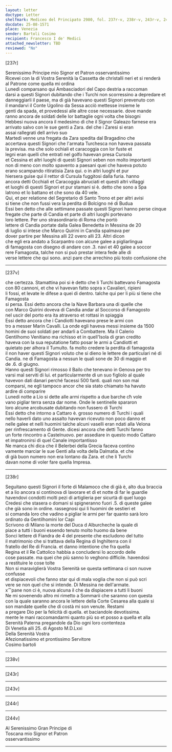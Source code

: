 ```yaml
---
layout: letter
doctype: Letter
shelfmark: Mediceo del Principato 2980, fol. 237r-v, 238r-v, 243r-v, 244r-v
docdate: 25-08-1571
place: Venezia
sender: Bartoli Cosimo
recipient: Francesco I de' Medici
attached_newsletter: TBD
reviewed: "No"
---
```


[237r]  
  
  
Serenissimo Principe mio Signor et Patron osservantissimo  
Ricevei con la di Vostra Serenità  la Cassetta de christalli neri et si renderà  
al Patrone come quella mi ordina  
Lunedì comparsano qui Ambasciadori del Capo destria a raccoman  
darsi a questi Signori dubitando che i Turchi non scorressino a depredare et  
danneggiarli il paese, ma di già havevano questi Signori prevenuto con  
il mandarvi il Conte Ugolino da Sessa acciò mettesse insieme le  
genti da spada, et provedessi alle altre cose necessarie. dove mande  
ranno ancora de soldati delle lor battaglie ogni volta che bisogni  
Hebbesi nuova ancora il medesimo dì che il Signor Galeazo farnese era  
arrivato salvo con le sue genti a Zara. del che i Zaresi si eran  
assai rallegrati dell arrivo suo  
Martedì venne una fregata da Zara spedita dal Bragadino che  
accertava questi Signori che l'armata Turchesca non haveva passata  
la previsa. ma che solo ochiali et caracoggia con lor fuste et  
legni eran quelli che entrati nel golfo havevan presa Cursola  
et Cessina et altri luoghi di questi Signori seben non molto importanti  
non di meno con molto spavento a paesani quei che haveva potuto  
erano scampando ritiratisia Zara qui. o in altri luoghi et pur  
hiersera guise qui il rettor di Cursula fuggitosi dalla furia. hanno  
ancora detti Occhiali et Caracoggia abruciati et questi altri villaggi  
et luoghi di questi Signori et pur stamani si è. detto che sono a Spa  
latrono et lo battano et che sono da 40 vele.  
Qui, et per relatione del Segretario di Santo Trono et per altri avisi  
si tiene che non fussi vera la perdita di Bolcigno né di Budua  
Essi ben detto che alle settimane passate questi Signori hanno perse cinque  
fregate che parte di Candia et parte di altri luoghi portevano  
loro lettere. Per uno strasordinario di Roma che portò  
lettere di Candia portate dalla Galea Benedetta in Messina de 20  
di luglio si intese che Marco Quirini in Candia spalmava per  
dover partire per Messina alli 22 overo alli 23. Altri dicon  
che egli era andato a Scarpantro con alcune galee a pigliarlingua  
di famagosta con disegno di andare con .3. navi et 40 galee a soccor  
rere Famagosta, talche non si può prestar intera fede alle di  
verse lettere che qui sono. anzi pare che arrechino più tosto confusione che  
  
---  

[237v]  
  
  
che certezza. Stamattina poi si è detto che li Turchi battevano Famagosta  
con 80 cannoni, et che vi havevan fatto sopra x Cavalieri, ripieni  
li fossi, et levate le difese a quei di dentro. talche qui per li più si tiene che Famagosta  
si persa. Essi detto ancora che la Nave Barbara una di quelle che  
con Marco Quirini doveva di Candia andar al Soccorso di Famagosto  
nel uscir del porto era ita atraverso et rottasi in spiaggia  
Essi detto ancora che i Candiotti havevano prese le armi con  
tro a messer Marin Cavalli. La onde egli haveva messi insieme da 1500  
homini de suoi soldati per andarli a Combattere. Ma il Calerio  
Gentilhomo Venitiano ma richisso et in quell'Isola di gran credito  
haveva con la sua reputatione fatto posar le armi a Candiotti et  
quietato per alhora il Tumulto. fa molto credere la perdita di famagosta  
il non haver questi Signori voluto che si dieno le lettere de particulari né di  
Candia. ne di Famagosta a nessun le quali sone de 30 di maggio et  
de .6. di giugno.  
Hanno questi Signori rimosso il Bailo che tenevano in Genova per tro  
varsi mal serviti di lui. et particularmente di un suo figliolo al quale  
havevon dati danari perché facessi 500 fanti. quali non son mai  
comparsi, ne egli tampoco ancor che sia stato chiamato ha havuto  
ardire di comparire  
Lunedi notte a Lio si dette alle armi rispetto a due barche cħ vole  
vano pigliar terra senza dar nome. Onde le sentinelle spararon  
loro alcune arcobusate dubitando non fussero di Turchi  
Essi detto che intorno a Cattaro è. grosso numero di Turchi i quali  
nello haverli dato uno assalto havevan ricevuto non poco danno et  
nelle galee et nelli huomini talche alcuni vaselli eran ndati alla Velona  
per rinfrescamento di Gente. dicesi ancora che detti Turchi fanno  
un forte rincontro a Castelnuovo. per assediare in questo modo Cattaro  
et impatronirsi di quel Canale importantisso  
Ne manca chi dica che il Belerbei della Grecia faceva contino  
vamente marciar le sue Genti alla volta della Dalmatia. et che  
di già buon numero non era lontano da Zara. et che li Turchi  
davan nome di voler fare quella Impresa.  
  
---  

[238r]  
  
  
Seguitano questi Signori il forte di Malamoco che di già è, alto dua braccia  
et a lio ancora si continova di lavorare et dì et notte di far le guardie  
havendovi condotti molti pezi di artiglieria per sicurtà di quel luogo  
Credesi che stasera o domani si spigneranno fuori .5. di queste galee  
che già sono in ordine. rassegnosi qui li huomini de sestieri et  
si comanda loro che vadino a pigliar le armi per far quanto sarà loro  
ordinato da Gentilhomini lor Capi  
Scrivono di Milano la morte del Duca d Alburcheche la quale di  
piace a tutti i buoni essendo tenuto molto huomo da bene  
Sonci lettere di Fiandra de 4 del presente che escludono del tutto  
il matrimonio che si trattava della Regina di Inghilterra con il  
fratello del Re di Francia. et danno intentione che fra quella  
Regina et il Re Cattolico habbia a concludersi lo accordo delle  
cose passate. ma quei che più sanno lo veghono difficile. havendosi  
a restituire le cose tolte  
Non si maraviglierà Vostra Serenità se questa settimana ci son nuove confusse  
et dispiacevoli che fanno star qui di mala voglia che non si può scri  
vere se non quel che si intende. Di Messina ne dell'armate.  
x⁀pane non ci è, nuova alcuna il che da dispiacere a tutti li buoni  
Ne mi sovenendo altro mi rimetto a Sommarii che saranno con questa  
con la quale saranno ancora le lettere della Corte Cesarea alla quale si  
son mandate quelle che di costà mi son venute. Restami  
a pregare Dio per la felicità di quella. et baciandole devotissima.  
mente le mani raccomandarmi quanto più so et posso a quella et alla  
Serenità Paterna pregandole da Dio ogni loro contenteza  
Di Venetia alli 25. di Agosto M.D.Lxxi  
Della Serenità Vostra  
Afezionatissimo et prontissimo Servitore  
Cosimo bartoli  
  
---  

[238v]  
  
  
  
---  

[243r]  
  
  
  
---  

[243v]  
  
  
  
---  

[244r]  
  
  
  
---  

[244v]  
  
  
Al Serenissimo Gran Principe di  
Toscana mio Signor et Patron  
osservantissimo  
  
---  

